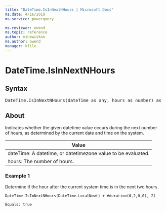 ```yaml
---
title: "DateTime.IsInNextNHours | Microsoft Docs"
ms.date: 4/16/2018
ms.service: powerquery

ms.reviewer: owend
ms.topic: reference
author: minewiskan
ms.author: owend
manager: kfile
---
```

# DateTime.IsInNextNHours

## Syntax

<pre>
DateTime.IsInNextNHours(dateTime as any, hours as number) as nullable logical  
</pre>

## About  
Indicates whether the given datetime value occurs during the next number of hours, as determined by the current date and time on the system.  
  
|Value|  
|---------|  
|dateTime: A datetime, or datetimezone value to be evaluated.|  
|hours: The number of hours.|  
  
### Example 1  
Determine if the hour after the current system time is in the next two hours.  
  
```powerquery-m 
DateTime.IsInNextNHours(DateTime.LocalNow() + #duration(0,2,0,0), 2)  
```  
  
```powerquery-m 
Equals: true  
```  
